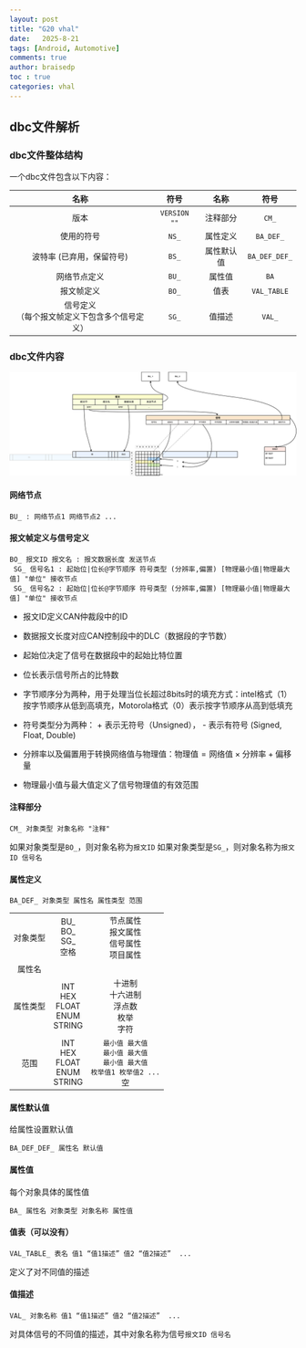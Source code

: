 ```yaml
---
layout: post
title: "G20 vhal"
date:   2025-8-21
tags: [Android, Automotive]
comments: true
author: braisedp
toc : true
categories: vhal
---
```


<!-- more -->

## dbc文件解析

### dbc文件整体结构

一个dbc文件包含以下内容：

|名称|符号|名称|符号|
|:---:|:---:|:---:|:---:|
|版本|`VERSION ""`|注释部分|`CM_`|
|使用的符号|`NS_`|属性定义|`BA_DEF_`|
|波特率 (已弃用，保留符号)|`BS_`|属性默认值|`BA_DEF_DEF_`|
|网络节点定义|`BU_`|属性值|`BA`|
|报文帧定义|`BO_`|值表|`VAL_TABLE`|
|信号定义</br>（每个报文帧定义下包含多个信号定义）|`SG_`|值描述|`VAL_`|

### dbc文件内容

![dbc](../images/2025-8021-dbc/dbc.svg)

#### 网络节点
```
BU_ : 网络节点1 网络节点2 ...
```

#### 报文帧定义与信号定义

```
BO_ 报文ID 报文名 : 报文数据长度 发送节点
 SG_ 信号名1 : 起始位|位长@字节顺序 符号类型 (分辨率,偏置) [物理最小值|物理最大值] "单位" 接收节点
 SG_ 信号名2 : 起始位|位长@字节顺序 符号类型 (分辨率,偏置) [物理最小值|物理最大值] "单位" 接收节点 
```
- 报文ID定义CAN仲裁段中的ID

- 数据报文长度对应CAN控制段中的DLC（数据段的字节数）

- 起始位决定了信号在数据段中的起始比特位置

- 位长表示信号所占的比特数

- 字节顺序分为两种，用于处理当位长超过8bits时的填充方式：intel格式（1）按字节顺序从低到高填充，Motorola格式（0）表示按字节顺序从高到低填充

- 符号类型分为两种： + 表示无符号（Unsigned）， - 表示有符号 (Signed, Float, Double)

- 分辨率以及偏置用于转换网络值与物理值：$\text{物理值}=\text{网络值}\times\text{分辨率}+\text{偏移量}$

- 物理最小值与最大值定义了信号物理值的有效范围

#### 注释部分

```
CM_ 对象类型 对象名称 "注释"
```
如果对象类型是`BO_`，则对象名称为`报文ID`
如果对象类型是`SG_`，则对象名称为`报文ID 信号名`

#### 属性定义

```
BA_DEF_ 对象类型 属性名 属性类型 范围
```
||||
|:---:|:---:|:---:|
|对象类型| BU_ </br> BO_</br> SG_</br> 空格|节点属性</br>报文属性</br>信号属性</br>项目属性|
|属性名|||
|属性类型|INT</br>HEX</br>FLOAT</br>ENUM</br>STRING|十进制</br>十六进制</br>浮点数</br>枚举</br>字符|
|范围|INT</br>HEX</br>FLOAT</br>ENUM</br>STRING|`最小值 最大值`</br>`最小值 最大值`</br>`最小值 最大值`</br>`枚举值1 枚举值2 ...`</br> 空|

#### 属性默认值

给属性设置默认值
```
BA_DEF_DEF_ 属性名 默认值
```
#### 属性值

每个对象具体的属性值
```
BA_ 属性名 对象类型 对象名称 属性值
```

#### 值表（可以没有）

```
VAL_TABLE_ 表名 值1 “值1描述” 值2 “值2描述”  ...
```
定义了对不同值的描述

#### 值描述

```
VAL_ 对象名称 值1 “值1描述” 值2 “值2描述”  ...
```
对具体信号的不同值的描述，其中对象名称为信号`报文ID 信号名`